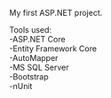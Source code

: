 My first ASP.NET project.

Tools used:  
-ASP.NET Core  
-Entity Framework Core  
-AutoMapper  
-MS SQL Server  
-Bootstrap  
-nUnit  
